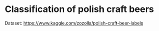 # Classification of polish craft beers

Dataset:
https://www.kaggle.com/zozolla/polish-craft-beer-labels